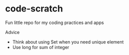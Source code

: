 # code-scratch

Fun little repo for my coding practices and apps



Advice 

* Think about using Set when you need unique element
* Use long for sum of integer 